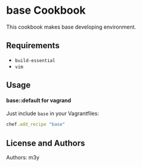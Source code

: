 base Cookbook
=============
This cookbook makes base developing environment.

Requirements
------------
- `build-essential`
- `vim`

Usage
-----
#### base::default for vagrand
Just include `base` in your Vagrantfiles:

```ruby
chef.add_recipe "base"
```

License and Authors
-------------------
Authors: m3y
